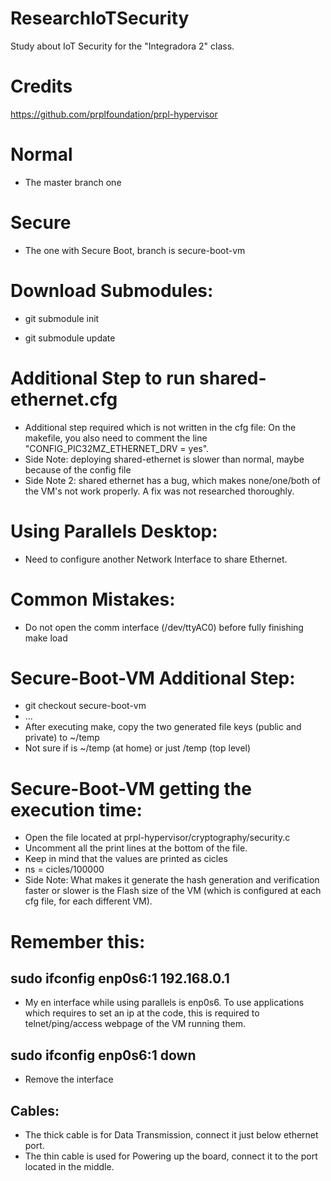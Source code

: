 # ResearchIoTSecurity
Study about IoT Security for the "Integradora 2" class.

# Credits

https://github.com/prplfoundation/prpl-hypervisor

# Normal

- The master branch one

# Secure

- The one with Secure Boot, branch is secure-boot-vm

# Download Submodules:
- git submodule init

- git submodule update


# Additional Step to run shared-ethernet.cfg
- Additional step required which is not written in the cfg file: On the makefile, you also need to comment the line "CONFIG_PIC32MZ_ETHERNET_DRV = yes".
- Side Note: deploying shared-ethernet is slower than normal, maybe because of the config file
- Side Note 2: shared ethernet has a bug, which makes none/one/both of the VM's not work properly. A fix was not researched thoroughly.

# Using Parallels Desktop:
- Need to configure another Network Interface to share Ethernet.

# Common Mistakes:
- Do not open the comm interface (/dev/ttyAC0) before fully finishing make load

# Secure-Boot-VM Additional Step:
- git checkout secure-boot-vm
- ...
- After executing make, copy the two generated file keys (public and private) to ~/temp
- Not sure if is ~/temp (at home) or just /temp (top level)

# Secure-Boot-VM getting the execution time:
- Open the file located at prpl-hypervisor/cryptography/security.c
- Uncomment all the print lines at the bottom of the file.
- Keep in mind that the values are printed as cicles
-  ns  = cicles/100000
- Side Note: What makes it generate the hash generation and verification faster or slower is the Flash size of the VM (which is configured at each cfg file, for each different VM).

# Remember this:
## sudo ifconfig enp0s6:1 192.168.0.1
- My en interface while using parallels is enp0s6. To use applications which requires to set an ip at the code, this is required to telnet/ping/access webpage of the VM running them.

## sudo ifconfig enp0s6:1 down
- Remove the interface

##  Cables:
- The thick cable is for Data Transmission, connect it just below ethernet port.
- The thin cable is used for Powering up the board, connect it to the port located in the middle.

